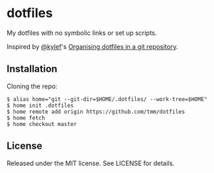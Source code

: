 # dotfiles

My dotfiles with no symbolic links or set up scripts.

Inspired by [@kylef](https://github.com/kylef/)'s [Organising dotfiles in a git repository](https://fuller.li/posts/organising-dotfiles-in-a-git-repository/).

## Installation

Cloning the repo:

```shell
$ alias home="git --git-dir=$HOME/.dotfiles/ --work-tree=$HOME"
$ home init .dotfiles
$ home remote add origin https://github.com/tmm/dotfiles
$ home fetch
$ home checkout master
```

## License

Released under the MIT license. See LICENSE for details.

